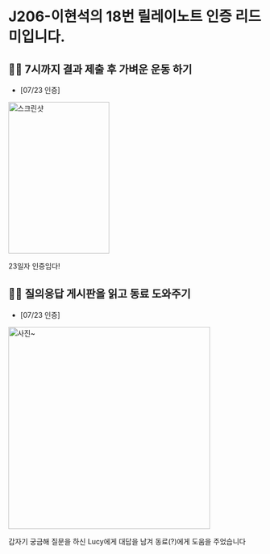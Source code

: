 # J206-이현석의 18번 릴레이노트 인증 리드미입니다.

## 🏃‍♂️ 7시까지 결과 제출 후 가벼운 운동 하기
- [07/23 인증]

<img width="200" height="300" alt="스크린샷" src="https://github.com/user-attachments/assets/55f32577-e7cc-4fa6-a0fe-dd38e3af5fbc">

23일자 인증임다!


## 👩‍🏫 질의응답 게시판을 읽고 동료 도와주기
- [07/23 인증] 

<img width="400" height="" alt="사진~" src="https://github.com/user-attachments/assets/17e2114c-2ed5-48de-bddf-1d2209856b1d">

갑자기 궁금해 질문을 하신 Lucy에게 대답을 남겨 동료(?)에게 도움을 주었습니다
